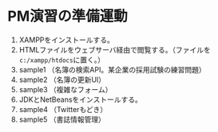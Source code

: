 # PM演習の準備運動

1. XAMPPをインストールする。
1. HTMLファイルをウェブサーバ経由で閲覧する。（ファイルを`c:/xampp/htdocs`に置く。）
1. sample1 （名簿の検索API。某企業の採用試験の練習問題）
1. sample2 （名簿の更新UI）
1. sample3 （複雑なフォーム）
1. JDKとNetBeansをインストールする。
1. sample4 （Twitterもどき）
1. sample5 （書誌情報管理）
